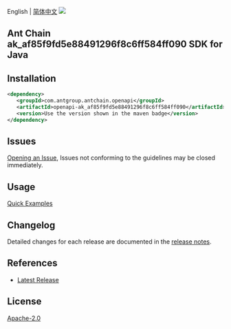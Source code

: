 English | [简体中文](README-CN.md)
![](https://aliyunsdk-pages.alicdn.com/icons/AlibabaCloud.svg)

## Ant Chain ak_af85f9fd5e88491296f8c6ff584ff090 SDK for Java

## Installation

```xml
<dependency>
   <groupId>com.antgroup.antchain.openapi</groupId>
   <artifactId>openapi-ak_af85f9fd5e88491296f8c6ff584ff090</artifactId>
   <version>Use the version shown in the maven badge</version>
</dependency>
```

## Issues
[Opening an Issue](https://github.com/alipay/antchain-openapi-prod-sdk/issues/new), Issues not conforming to the guidelines may be closed immediately.

## Usage
[Quick Examples](https://github.com/alipay/antchain-openapi-prod-sdk/blob/master/docs/0-Examples-EN.md#quick-examples)

## Changelog
Detailed changes for each release are documented in the [release notes](./ChangeLog.txt).

## References
* [Latest Release](https://github.com/alipay/antchain-openapi-prod-sdk/)

## License
[Apache-2.0](http://www.apache.org/licenses/LICENSE-2.0)
